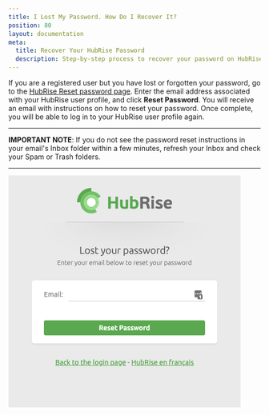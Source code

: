 ```yaml
---
title: I Lost My Password. How Do I Recover It?
position: 80
layout: documentation
meta:
  title: Recover Your HubRise Password
  description: Step-by-step process to recover your password on HubRise if you are a registred user, but you have lost or forgotten your password.
---
```


If you are a registered user but you have lost or forgotten your password, go to the [HubRise Reset password page](https://manager.hubrise.com/reset_password/new). Enter the email address associated with your HubRise user profile, and click **Reset Password**. You will receive an email with instructions on how to reset your password. Once complete, you will be able to log in to your HubRise user profile again.

---

**IMPORTANT NOTE**: If you do not see the password reset instructions in your email's Inbox folder within a few minutes, refresh your Inbox and check your Spam or Trash folders.

---

![Reset password page](../../images/002-en-reset-password.png)
